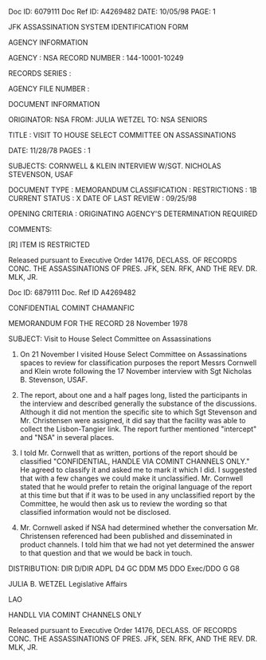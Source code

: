 Doc ID: 6079111
Doc Ref ID: A4269482
DATE: 10/05/98
PAGE: 1

JFK ASSASSINATION SYSTEM
IDENTIFICATION FORM

AGENCY INFORMATION

AGENCY : NSA
RECORD NUMBER : 144-10001-10249

RECORDS SERIES :

AGENCY FILE NUMBER :

DOCUMENT INFORMATION

ORIGINATOR: NSA
FROM: JULIA WETZEL
TO: NSA SENIORS

TITLE :
VISIT TO HOUSE SELECT COMMITTEE ON ASSASSINATIONS

DATE: 11/28/78
PAGES : 1

SUBJECTS:
CORNWELL & KLEIN INTERVIEW W/SGT. NICHOLAS STEVENSON, USAF

DOCUMENT TYPE : MEMORANDUM
CLASSIFICATION :
RESTRICTIONS : 1B
CURRENT STATUS : X
DATE OF LAST REVIEW : 09/25/98

OPENING CRITERIA :
ORIGINATING AGENCY'S DETERMINATION REQUIRED

COMMENTS:

[R] ITEM IS RESTRICTED

Released pursuant to Executive Order 14176, DECLASS. OF RECORDS CONC. THE ASSASSINATIONS OF PRES. JFK, SEN.
RFK, AND THE REV. DR. MLK, JR.

Doc ID: 6879111
Doc. Ref ID A4269482

CONFIDENTIAL
COMINT CHAMANFIC

MEMORANDUM FOR THE RECORD 28 November 1978

SUBJECT: Visit to House Select Committee on Assassinations

1. On 21 November I visited House Select Committee on Assassinations
spaces to review for classification purposes the report Messrs Cornwell
and Klein wrote following the 17 November interview with Sgt Nicholas B.
Stevenson, USAF.

2. The report, about one and a half pages long, listed the participants
in the interview and described generally the substance of the discussions.
Although it did not mention the specific site to which Sgt Stevenson and
Mr. Christensen were assigned, it did say that the facility was able to
collect the Lisbon-Tangier link. The report further mentioned "intercept"
and "NSA" in several places.

3. I told Mr. Cornwell that as written, portions of the report should
be classified "CONFIDENTIAL, HANDLE VIA COMINT CHANNELS ONLY." He agreed
to classify it and asked me to mark it which I did. I suggested that with
a few changes we could make it unclassified. Mr. Cornwell stated that he
would prefer to retain the original language of the report at this time
but that if it was to be used in any unclassified report by the Committee,
he would then ask us to review the wording so that classified information
would not be disclosed.

4. Mr. Cornwell asked if NSA had determined whether the conversation
Mr. Christensen referenced had been published and disseminated in product
channels. I told him that we had not yet determined the answer to that
question and that we would be back in touch.

DISTRIBUTION:
DIR
D/DIR
ADPL
D4
GC
DDM
M5
DDO
Exec/DDO
G
G8

JULIA B. WETZEL
Legislative Affairs

LAO

HANDLL VIA COMINT CHANNELS ONLY

Released pursuant to Executive Order 14176, DECLASS. OF RECORDS CONC. THE ASSASSINATIONS OF PRES. JFK,
SEN. RFK, AND THE REV. DR. MLK, JR.
